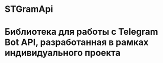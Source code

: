 # STGramApi
# Библиотека для работы с Telegram Bot API, разработанная в рамках индивидуального проекта
